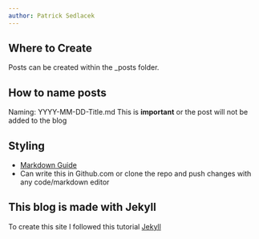 ```yaml
---
author: Patrick Sedlacek
---
```


## Where to Create
Posts can be created within the _posts folder.
## How to name posts
Naming: YYYY-MM-DD-Title.md
This is **important** or the post will not be added to the blog

## Styling
- [Markdown Guide](https://www.markdownguide.org/cheat-sheet/)
- Can write this in Github.com or clone the repo and push changes with any code/markdown editor

## This blog is made with Jekyll
To create this site I followed this tutorial [Jekyll](https://jekyllrb.com/docs/github-pages/)


